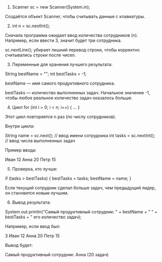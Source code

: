 1. Scanner sc = new Scanner(System.in);

Создаётся объект Scanner, чтобы считывать данные с клавиатуры.

2. int n = sc.nextInt();

Сначала программа ожидает ввод количества сотрудников (n).
Например, если ввести 3, значит будет три сотрудника.

sc.nextLine(); убирает лишний перевод строки, чтобы корректно считывались строки после чисел.


3. Переменные для хранения лучшего результата:

String bestName = "";
int bestTasks = -1;

bestName — имя самого продуктивного сотрудника.

bestTasks — количество выполненных задач.
Начальное значение -1, чтобы любое реальное количество задач оказалось больше.



4. Цикл for (int i = 0; i < n; i++) { ... }

Этот цикл повторяется n раз (по числу сотрудников).

Внутри цикла:

String name = sc.next(); // ввод имени сотрудника
int tasks = sc.nextInt(); // ввод числа выполненных задач

Пример ввода:

Иван 12
Анна 20
Петр 15

5. Проверка, кто лучше:

if (tasks > bestTasks) {
    bestTasks = tasks;
    bestName = name;
}

Если текущий сотрудник сделал больше задач, чем предыдущий лидер, он становится новым лучшим.



6. Вывод результата:

System.out.println("Самый продуктивный сотрудник: " + bestName + " " + bestTasks + " его количество задач);

Например, если ввод был:

3
Иван 12
Анна 20
Петр 15

Вывод будет:

Самый продуктивный сотрудник: Анна (20 задач)
